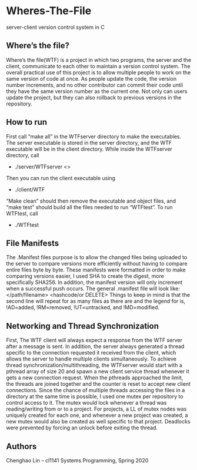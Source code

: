 # Wheres-The-File
server-client version control system in C
## Where’s the file?
Where’s the file(WTF) is a project in which two programs, the server and the
client, communicate to each other to maintain a version control system. The
overall practical use of this project is to allow multiple people to work on the
same version of code at once. As people update the code, the version number
increments, and no other contributor can commit their code until they have the
same version number as the current one. Not only can users update the project,
but they can also rollback to previous versions in the repository.
## How to run
First call “make all” in the WTFserver directory to make the executables. The
server executable is stored in the server directory, and the WTF executable will be
in the client directory. While inside the WTFserver directory, call

* ./server/WTFserver <<port-number>>
  
Then you can run the client executable using
  
* ./client/WTF <parameter>
  
“Make clean” should then remove the executable and object files, and “make
test” should build all the files needed to run “WTFtest”. To run WTFtest, call
  
* ./WTFtest <port-number>
  
## File Manifests
The .Manifest files purpose is to allow the changed files being uploaded to the
server to compare versions more efficiently without having to compare entire
files byte by byte. These manifests were formatted in order to make comparing
versions easier, I used SHA to create the digest, more specifically SHA256. In
addition, the manifest version will only increment when a successful push occurs. 
The general .manifest file will look like:
<File version number>
<File version number> <flag> </path/filename> <hashcode/or DELETE>
Things to keep in mind is that the second line will repeat for as many files as there
are and the legend for <flag> is, !AD=added, !RM=removed, !UT=untracked, and
!MD=modified.
## Networking and Thread Synchronization
First, The WTF client will always expect a response from the WTF server after a
message is sent. In addition, the server always generated a thread specific to the
connection requested it received from the client, which allows the server to
handle multiple clients simultaneously.
To achieve thread synchronization/multithreading, the WTFserver would start
with a pthread array of size 20 and spawn a new client service thread whenever it
gets a new connection request. When the pthreads approached the limit, the
threads are joined together and the counter is reset to accept new client
connections.
Since the chance of multiple threads accessing the files in a directory at the same
time is possible, I used one mutex per repository to control access to it. The
mutex would lock whenever a thread was reading/writing from or to a project.
For projects, a LL of mutex nodes was uniquely created for each one, and
whenever a new project was created, a new mutex would also be created as well
specific to that project. Deadlocks were prevented by forcing an unlock before
exiting the thread.
## Authors
Chenghao Lin – cl1141
Systems Programming, Spring 2020
